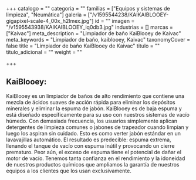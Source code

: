 +++
catalogo = ""
categoria = ""
familias = ["Equipos y sistemas de limpieza", "Neumática"]
galeria = ["/v1595544238/KAIKAIBLOOEY-gigapixel-scale-4_00x_h2lmex.jpg"]
id = ""
imagen = "/v1595543938/KAIKAIBLOOEY_iq0db3.jpg"
industrias = []
marcas = ["Kaivac"]
meta_description = "Limpiador de baño KaiBlooey de Kaivac"
meta_keywords = "Limpiador de baño, kaiblooey, Kaivac"
taxonomyCover = false
title = "Limpiador de baño KaiBlooey de Kaivac"
titulo = ""
titulo_adicional = ""
weight = ""

+++
## **KaiBlooey:**

KaiBlooey es un limpiador de baños de alto rendimiento que contiene una mezcla de ácidos suaves de acción rápida para eliminar los depósitos minerales y eliminar la espuma de jabón. KaiBlooey es de baja espuma y está diseñado específicamente para su uso con nuestros sistemas de vacío húmedo. Con demasiada frecuencia, los usuarios simplemente aplican detergentes de limpieza comunes o jabones de trapeador cuando limpian y luego los aspiran sin cuidado. Esto es como verter jabón estándar en un lavavajillas automático. El resultado es predecible: espuma extrema, llenando el tanque de vacío con espuma inútil y provocando un cierre prematuro. Peor aún, el exceso de espuma tiene el potencial de dañar el motor de vacío. Tenemos tanta confianza en el rendimiento y la idoneidad de nuestros productos químicos que ampliamos la garantía de nuestros equipos a los clientes que los usan exclusivamente.